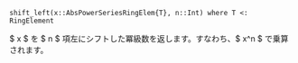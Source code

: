 ```
shift_left(x::AbsPowerSeriesRingElem{T}, n::Int) where T <: RingElement
```

$ x $ を $ n $ 項左にシフトした冪級数を返します。すなわち、$ x^n $ で乗算されます。
